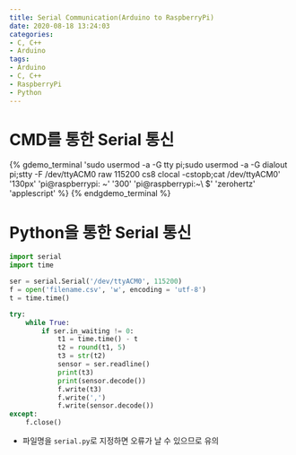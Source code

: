 ```yaml
---
title: Serial Communication(Arduino to RaspberryPi)
date: 2020-08-18 13:24:03
categories:
- C, C++
- Arduino
tags:
- Arduino
- C, C++
- RaspberryPi
- Python
---
```

# CMD를 통한 Serial 통신

{% gdemo_terminal 'sudo usermod -a -G tty pi;sudo usermod -a -G dialout pi;stty -F /dev/ttyACM0 raw 115200 cs8 clocal -cstopb;cat /dev/ttyACM0' '130px' 'pi@raspberrypi: ~' '300' 'pi@raspberrypi:~\ $' 'zerohertz' 'applescript' %}
{% endgdemo_terminal %}

<!-- More -->

# Python을 통한 Serial 통신

~~~Python ser.py
import serial
import time

ser = serial.Serial('/dev/ttyACM0', 115200)
f = open('filename.csv', 'w', encoding = 'utf-8')
t = time.time()

try:
    while True:
        if ser.in_waiting != 0:
            t1 = time.time() - t
            t2 = round(t1, 5)
            t3 = str(t2)
            sensor = ser.readline()
            print(t3)
            print(sensor.decode())
            f.write(t3)
            f.write(',')
            f.write(sensor.decode())
except:
    f.close()
~~~

+ 파일명을 `serial.py`로 지정하면 오류가 날 수 있으므로 유의
